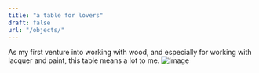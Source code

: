 ```yaml
---
title: "a table for lovers"
draft: false
url: "/objects/"
---
```


As my first venture into working with wood, and especially for working with
lacquer and paint, this table means a lot to me.
![image](/images/maya.jpg)

